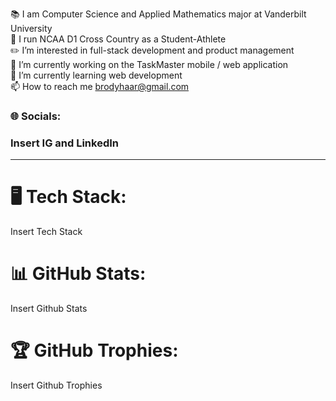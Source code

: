 📚 I am Computer Science and Applied Mathematics major at Vanderbilt University  
👟 I run NCAA D1 Cross Country as a Student-Athlete  
✏️ I’m interested in full-stack development and product management  
🔭 I’m currently working on the TaskMaster mobile / web application  
🌱 I’m currently learning web development  
📫 How to reach me brodyhaar@gmail.com  

### 🌐 Socials:  
### Insert IG and LinkedIn  
***
# 🖥 Tech Stack:  
Insert Tech Stack  
# 📊 GitHub Stats:  
Insert Github Stats  
# 🏆 GitHub Trophies:  
Insert Github Trophies  
